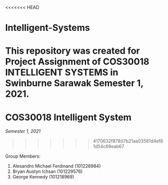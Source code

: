 <<<<<<< HEAD
# Intelligent-Systems
This repository was created for Project Assignment of COS30018 INTELLIGENT SYSTEMS in Swinburne Sarawak Semester 1, 2021.
=======
# COS30018 Intelligent System
*Semester 1, 2021*
>>>>>>> 4170632f87807b21aa03581d4ef61d54c69eab67

Group Members:
1. Alesandro Michael Ferdinand (101228984)
2. Bryan Austyn Ichsan (101229576)
3. George Kennedy (101218969)
